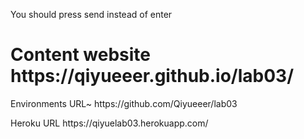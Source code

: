 

<p>You should press send instead of enter
 <p>
 <h1>Content website
https://qiyueeer.github.io/lab03/</h1>
<p>
 Environments URL~
https://github.com/Qiyueeer/lab03
<p>
 Heroku URL
https://qiyuelab03.herokuapp.com/
<p>

